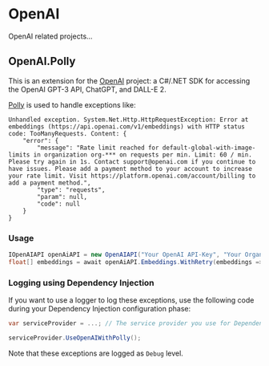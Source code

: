 # OpenAI
OpenAI related projects...

## OpenAI.Polly
This is an extension for the [OpenAI](https://github.com/OkGoDoIt/OpenAI-API-dotnet) project: a C#/.NET SDK for accessing the OpenAI GPT-3 API, ChatGPT, and DALL-E 2.

[Polly](https://github.com/App-vNext/Polly) is used to handle exceptions like:

```
Unhandled exception. System.Net.Http.HttpRequestException: Error at embeddings (https://api.openai.com/v1/embeddings) with HTTP status code: TooManyRequests. Content: {
    "error": {
        "message": "Rate limit reached for default-global-with-image-limits in organization org-*** on requests per min. Limit: 60 / min. Please try again in 1s. Contact support@openai.com if you continue to have issues. Please add a payment method to your account to increase your rate limit. Visit https://platform.openai.com/account/billing to add a payment method.",
        "type": "requests",
        "param": null,
        "code": null
    }
}
```

### Usage
```csharp
IOpenAIAPI openAiAPI = new OpenAIAPI("Your OpenAI API-Key", "Your Organization ID");
float[] embeddings = await openAiAPI.Embeddings.WithRetry(embeddings => embeddings.GetEmbeddingsAsync("What is a cat?"));
```

### Logging using Dependency Injection
If you want to use a logger to log these exceptions, use the following code during your Dependency Injection configuration phase:

```csharp
var serviceProvider = ...; // The service provider you use for Dependency Injection

serviceProvider.UseOpenAIWithPolly();
```

Note that these exceptions are logged as `Debug` level.